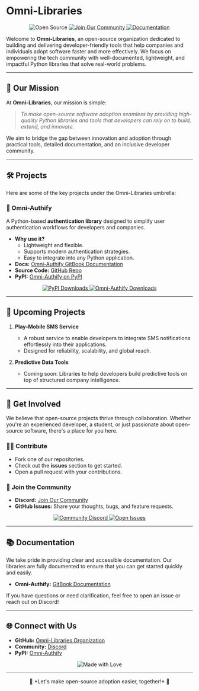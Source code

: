 
# Omni-Libraries

<p align="center">
    <img src="https://img.shields.io/badge/Open%20Source-%E2%9D%A4%EF%B8%8F-FDA599" alt="Open Source"/>
    <a href="https://github.com/Omni-Libraries">
        <img src="https://img.shields.io/badge/Join%20Our-Community-blueviolet" alt="Join Our Community"/>
    </a>
    <a href="https://mukhsin-gitbook.gitbook.io/omni-authify/">
        <img src="https://img.shields.io/badge/Documentation-GitBook-3F89A1?logo=gitbook&logoColor=ffffff" alt="Documentation"/>
    </a>
</p>

Welcome to **Omni-Libraries**, an open-source organization dedicated to building and delivering developer-friendly tools that help companies and individuals adopt software faster and more effectively. We focus on empowering the tech community with well-documented, lightweight, and impactful Python libraries that solve real-world problems.

---

## 🌟 Our Mission
At **Omni-Libraries**, our mission is simple:

> *To make open-source software adoption seamless by providing high-quality Python libraries and tools that developers can rely on to build, extend, and innovate.*

We aim to bridge the gap between innovation and adoption through practical tools, detailed documentation, and an inclusive developer community.

---

## 🛠️ Projects
Here are some of the key projects under the Omni-Libraries umbrella:

### 🔑 Omni-Authify
A Python-based **authentication library** designed to simplify user authentication workflows for developers and companies.

- **Why use it?**
    - Lightweight and flexible.
    - Supports modern authentication strategies.
    - Easy to integrate into any Python application.
- **Docs:** [Omni-Authify GitBook Documentation](https://mukhsin-gitbook.gitbook.io/omni-authify/)
- **Source Code:** [GitHub Repo](https://github.com/Omni-Libraries/omni-authify)
- **PyPI:** [Omni-Authify on PyPI](https://pypi.org/project/omni-authify/)

<p align="center">
    <a href="https://pypi.org/project/omni-authify/">
        <img src="https://img.shields.io/pypi/dm/omni-authify" alt="PyPI Downloads"/>
    </a>
    <a href="https://pepy.tech/project/omni-authify">
        <img src="https://static.pepy.tech/personalized-badge/omni-authify?period=total&units=international_system&left_color=grey&right_color=blue&left_text=Downloads" alt="Omni-Authify Downloads"/>
    </a>
</p>

---

## 🚀 Upcoming Projects
1. **Play-Mobile SMS Service**
   - A robust service to enable developers to integrate SMS notifications effortlessly into their applications.
   - Designed for reliability, scalability, and global reach.

2. **Predictive Data Tools**
   - Coming soon: Libraries to help developers build predictive tools on top of structured company intelligence.

---

## 🤝 Get Involved
We believe that open-source projects thrive through collaboration. Whether you're an experienced developer, a student, or just passionate about open-source software, there's a place for you here.

### 👨‍💻 Contribute
- Fork one of our repositories.
- Check out the **issues** section to get started.
- Open a pull request with your contributions.

### 💬 Join the Community
- **Discord:** [Join Our Community](https://discord.gg/BQrvDpcw)
- **GitHub Issues:** Share your thoughts, bugs, and feature requests.

<p align="center">
    <a href="https://discord.gg/BQrvDpcw">
        <img src="https://img.shields.io/badge/Community-Join%20Us-blueviolet" alt="Community Discord"/>
    </a>
    <a href="https://github.com/Omni-Libraries/omni-authify/issues">
        <img src="https://img.shields.io/github/issues/Omni-Libraries/omni-authify" alt="Open Issues"/>
    </a>
</p>

---

## 📚 Documentation
We take pride in providing clear and accessible documentation. Our libraries are fully documented to ensure that you can get started quickly and easily.

- **Omni-Authify:** [GitBook Documentation](https://mukhsin-gitbook.gitbook.io/omni-authify/)

If you have questions or need clarification, feel free to open an issue or reach out on Discord!

---

## 🌐 Connect with Us
- **GitHub:** [Omni-Libraries Organization](https://github.com/Omni-Libraries)
- **Community:** [Discord](https://discord.gg/BQrvDpcw)
- **PyPI:** [Omni-Authify](https://pypi.org/project/omni-authify/)

<p align="center">
    <img src="https://img.shields.io/badge/Made%20with-Love-%23FF69B4" alt="Made with Love"/>
</p>

---

<p align="center">
    🚀 *Let's make open-source adoption easier, together!* 🚀
</p>
